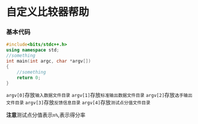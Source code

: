# 自定义比较器帮助

### 基本代码

```cpp
#include<bits/stdc++.h>
using namespace std;
//something
int main(int argc, char *argv[])
{
    //something
    return 0;
}
```

`argv[0]`存放`输入数据文件目录`
`argv[1]`存放`标准输出数据文件目录`
`argv[2]`存放`选手输出文件目录`
`argv[3]`存放`反馈信息目录`
`argv[4]`存放`测试点分值文件目录`


**注意**测试点分值表示`n%`,表示得分率